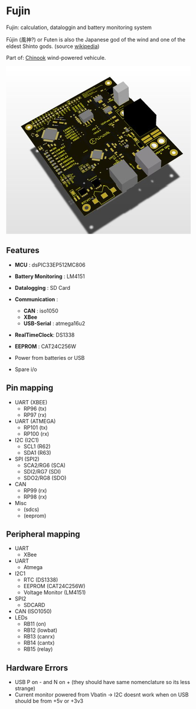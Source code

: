 Fujin
=====

Fujin: calculation, dataloggin and battery monitoring system

Fūjin (風神?) or Futen is also the Japanese god of the wind and one of the eldest Shinto gods. (source [wikipedia](https://en.wikipedia.org/wiki/F%C5%ABjin))

Part of: [Chinook](http://chinook.etsmtl.ca) wind-powered vehicule. 

![3d Board](hardware/render/3d.jpg)
  
Features
--------

- **MCU** : dsPIC33EP512MC806
- **Battery Monitoring** : LM4151
- **Datalogging** : SD Card
- **Communication** :
  - **CAN** : iso1050
  - **XBee**
  - **USB-Serial** : atmega16u2
- **RealTimeClock**: DS1338
- **EEPROM** : CAT24C256W

- Power from batteries or USB
- Spare i/o

Pin mapping
-----------

- UART (XBEE) 
  - RP96 (tx)
  - RP97 (rx)
- UART (ATMEGA)
  - RP101 (tx) 
  - RP100 (rx)
- I2C (I2C1) 
  - SCL1 (R62) 
  - SDA1 (R63)
- SPI (SPI2)
  - SCA2/RG6 (SCA)
  - SDI2/RG7 (SDI)
  - SDO2/RG8 (SDO)
- CAN
  - RP99 (rx)
  - RP98 (rx)
- Misc
  - (sdcs)
  - (eeprom)

Peripheral mapping
------------------

- UART
  - XBee
- UART 
  - Atmega
- I2C1
  - RTC (DS1338)
  - EEPROM (CAT24C256W)
  - Voltage Monitor (LM4151)
- SPI2
  - SDCARD
- CAN (ISO1050)
- LEDs
  - RB11 (on)
  - RB12 (lowbat)
  - RB13 (canrx)
  - RB14 (cantx)
  - RB15 (relay)

Hardware Errors
-----------

- USB P on - and N on + (they should have same nomenclature so its less strange)
- Current monitor powered from Vbatin -> I2C doesnt work when on USB should be  from +5v or +3v3
